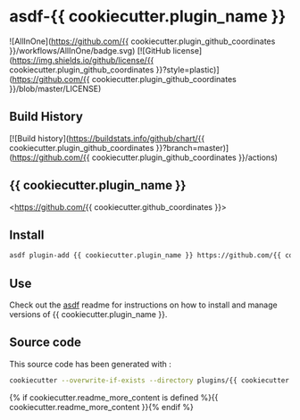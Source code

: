 # asdf-{{ cookiecutter.plugin_name }}

![AllInOne](https://github.com/{{ cookiecutter.plugin_github_coordinates }}/workflows/AllInOne/badge.svg)
[![GitHub license](https://img.shields.io/github/license/{{ cookiecutter.plugin_github_coordinates }}?style=plastic)](https://github.com/{{ cookiecutter.plugin_github_coordinates }}/blob/master/LICENSE)

## Build History

[![Build history](https://buildstats.info/github/chart/{{ cookiecutter.plugin_github_coordinates }}?branch=master)](https://github.com/{{ cookiecutter.plugin_github_coordinates }}/actions)

## {{ cookiecutter.plugin_name }}

<https://github.com/{{ cookiecutter.github_coordinates }}>

## Install

```bash
asdf plugin-add {{ cookiecutter.plugin_name }} https://github.com/{{ cookiecutter.plugin_github_coordinates }}
```

## Use

Check out the [asdf](https://github.com/asdf-vm/asdf) readme for instructions on how to install and manage versions of {{ cookiecutter.plugin_name }}.

## Source code

This source code has been generated with :

```bash
cookiecutter --overwrite-if-exists --directory plugins/{{ cookiecutter.plugin_name }} --no-input https://github.com/looztra/cookiecutter-asdf-plugin

```

{% if cookiecutter.readme_more_content is defined %}{{ cookiecutter.readme_more_content }}{% endif %}
